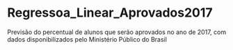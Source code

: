 # Regressoa_Linear_Aprovados2017
Previsão do percentual de alunos que serão aprovados no ano de 2017, com dados disponibilizados pelo Ministério Público do Brasil
